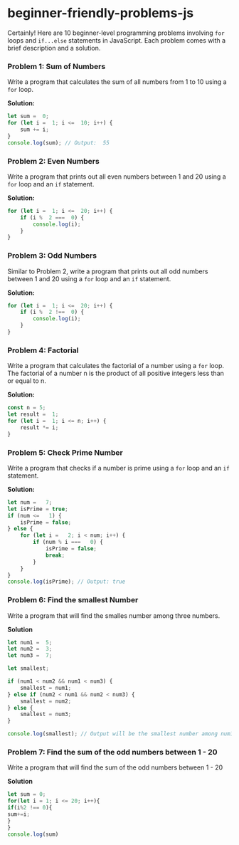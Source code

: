 # beginner-friendly-problems-js

Certainly! Here are  10 beginner-level programming problems involving `for` loops and `if...else` statements in JavaScript. Each problem comes with a brief description and a solution.

### Problem  1: Sum of Numbers
Write a program that calculates the sum of all numbers from  1 to  10 using a `for` loop.

**Solution:**
```javascript
let sum =  0;
for (let i =  1; i <=  10; i++) {
    sum += i;
}
console.log(sum); // Output:  55
```

### Problem  2: Even Numbers
Write a program that prints out all even numbers between  1 and  20 using a `for` loop and an `if` statement.

**Solution:**
```javascript
for (let i =  1; i <=  20; i++) {
    if (i %  2 ===  0) {
        console.log(i);
    }
}
```

### Problem  3: Odd Numbers
Similar to Problem  2, write a program that prints out all odd numbers between  1 and  20 using a `for` loop and an `if` statement.

**Solution:**
```javascript
for (let i =  1; i <=  20; i++) {
    if (i %  2 !==  0) {
        console.log(i);
    }
}
```

### Problem  4: Factorial
Write a program that calculates the factorial of a number using a `for` loop. The factorial of a number n is the product of all positive integers less than or equal to n.

**Solution:**
```javascript
const n = 5;
let result =  1;
for (let i =  1; i <= n; i++) {
    result *= i;
}
```


### Problem  5: Check Prime Number
Write a program that checks if a number is prime using a `for` loop and an `if` statement.

**Solution:**
```javascript
let num =   7;
let isPrime = true;
if (num <=   1) {
    isPrime = false;
} else {
    for (let i =   2; i < num; i++) {
        if (num % i ===   0) {
            isPrime = false;
            break;
        }
    }
}
console.log(isPrime); // Output: true

```
### Problem 6: Find the smallest Number
Write a program that will find the smalles number among three numbers.

**Solution**
```javascript
let num1 =  5;
let num2 =  3;
let num3 =  7;

let smallest;

if (num1 < num2 && num1 < num3) {
    smallest = num1;
} else if (num2 < num1 && num2 < num3) {
    smallest = num2;
} else {
    smallest = num3;
}

console.log(smallest); // Output will be the smallest number among num1, num2, and num3

```

### Problem 7: Find the sum of the odd numbers between 1 - 20
Write a program that will find the sum of the odd numbers between 1 - 20

**Solution**
```javascript
let sum = 0;
for(let i = 1; i <= 20; i++){
if(i%2 !== 0){
sum+=i;
}
}
console.log(sum)

```


